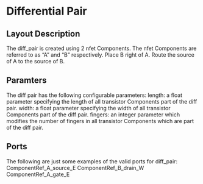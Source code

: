 # Differential Pair
## Layout Description
The diff_pair is created using 2 nfet Components. The nfet Components are referred to as “A” and “B” respectively. Place B right of A. Route the source of A to the source of B.
## Paramters
The diff pair has the following configurable parameters:
length: a float parameter specifying the length of all transistor Components part of the diff pair.
width: a float parameter specifying the width of all transistor Components part of the diff pair.
fingers: an integer parameter which modifies the number of fingers in all transistor Components which are part of the diff pair.
## Ports
The following are just some examples of the valid ports for diff_pair:
ComponentRef_A_source_E
ComponentRef_B_drain_W
ComponentRef_A_gate_E
